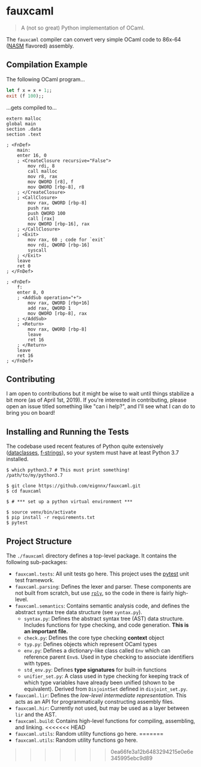 # fauxcaml
> A (not so great) Python implementation of OCaml.

The `fauxcaml` compiler can convert very simple OCaml code to 86x-64 ([NASM](https://en.wikipedia.org/wiki/Netwide_Assembler) flavored) assembly.

## Compilation Example

The following OCaml program...

```ocaml
let f x = x + 1;;
exit (f 100);;
```

...gets compiled to...

```assembly
extern malloc
global main
section .data
section .text

; <FnDef>
    main:
    enter 16, 0
    ; <CreateClosure recursive="False">
        mov rdi, 8
        call malloc
        mov r8, rax
        mov QWORD [r8], f
        mov QWORD [rbp-8], r8
    ; </CreateClosure>
    ; <CallClosure>
        mov rax, QWORD [rbp-8]
        push rax
        push QWORD 100
        call [rax]
        mov QWORD [rbp-16], rax
    ; </CallClosure>
    ; <Exit>
        mov rax, 60 ; code for `exit`
        mov rdi, QWORD [rbp-16]
        syscall
    ; </Exit>
    leave
    ret 0
; </FnDef>

; <FnDef>
    f:
    enter 8, 0
    ; <AddSub operation="+">
        mov rax, QWORD [rbp+16]
        add rax, QWORD 1
        mov QWORD [rbp-8], rax
    ; </AddSub>
    ; <Return>
        mov rax, QWORD [rbp-8]
        leave
        ret 16
    ; </Return>
    leave
    ret 16
; </FnDef>
```

## Contributing

I am open to contributions but it might be wise to wait until things stabilize a bit more (as of April 1st, 2019). If you're interested in contributing, please open an issue titled something like "can i help?", and I'll see what I can do to bring you on board!

## Installing and Running the Tests

The codebase used recent features of Python quite extensively ([dataclasses](https://docs.python.org/3/library/dataclasses.html), [f-strings](https://www.python.org/dev/peps/pep-0498/)), so your system must have at least Python 3.7 installed.

```shell
$ which python3.7 # This must print something!
/path/to/my/python3.7

$ git clone https://github.com/eignnx/fauxcaml.git
$ cd fauxcaml

$ # *** set up a python virtual environment ***

$ source venv/bin/activate
$ pip install -r requirements.txt
$ pytest

```

## Project Structure

The `./fauxcaml` directory defines a top-level package. It contains the following sub-packages:

* `fauxcaml.tests`: All unit tests go here. This project uses the [pytest](https://docs.pytest.org/en/latest/) unit test framework.
* `fauxcaml.parsing`: Defines the lexer and parser. These components are not built from scratch, but use [`rply`](https://github.com/alex/rply), so the code in there is fairly high-level.
* `fauxcaml.semantics`: Contains semantic analysis code, and defines the abstract syntax tree data structure (see `syntax.py`).
  * `syntax.py`: Defines the abstract syntax tree (AST) data structure. Includes functions for type checking, and code generation. **This is an important file.**
  * `check.py`: Defines the core type checking **context** object
  * `typ.py`: Defines objects which represent OCaml types
  * `env.py`: Defines a dictionary-like class called `Env` which can reference parent `Env`s. Used in type checking to associate identifiers with types.
  * `std_env.py`: Defines **type signatures** for built-in functions
  * `unifier_set.py`: A class used in type checking for keeping track of which type variables have already been unified (shown to be equivalent). Derived from `DisjointSet` defined in `disjoint_set.py`.
* `fauxcaml.lir`: Defines the *low-level intermediate representation*. This acts as an API for programmatically constructing assembly files.
* `fauxcaml.hir`: Currently not used, but may be used as a layer between `lir` and the AST.
* `fauxcaml.build`: Contains high-level functions for compiling, assembling, and linking. 
<<<<<<< HEAD
* `fauxcaml.utils`: Random utility functions go here.
=======
* `fauxcaml.utils`: Random utility functions go here.
>>>>>>> 0ea66fe3a12b6483294215e0e6e345995ebc9d89
